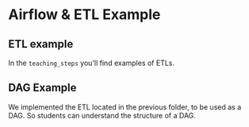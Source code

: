 # Airflow & ETL Example

## ETL example
In the `teaching_steps` you'll find examples of ETLs.

## DAG Example
We implemented the ETL located in the previous folder, to be used as a DAG. So students can understand the structure of a DAG.
